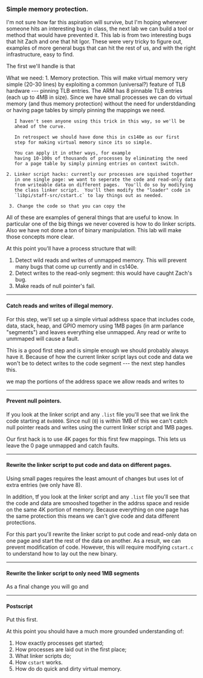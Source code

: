 ### Simple memory protection.

I'm not sure how far this aspiration will survive, but I'm hoping
whenever someone hits an interesting bug in class, the next lab we can
build a tool or method that would have prevented it.  This lab is from
two interesting bugs that hit Zach and one that hit Igor.  These were
very tricky to figure out, examples of more general bugs that can hit
the rest of us, and with the right infrastructure, easy to find.

The first we'll handle is that 

What we need:
    1. Memory protection.  This will make virtual memory very simple 
       (20-30 lines) by exploiting a common (universal?) feature of 
       TLB hardware --- pinning TLB entries.  The ARM has 8 pinnable
       TLB entries (each up to 4MB in size).  Since we have small processes
       we can do virtual memory (and thus memory protection) without the
       need for understdanding or having page tables by simply pinning
       the mappings we need.

       I haven't seen anyone using this trick in this way, so we'll be
       ahead of the curve.  

       In retrospect we should have done this in cs140e as our first
       step for making virtual memory since its so simple.

       You can apply it in other ways, for example
       having 10-100s of thousands of processes by eliminating the need
       for a page table by simply pinning entries on context switch.

    2. Linker script hacks: currently our processes are squished together
       in one single page: we want to seperate the code and read-only data
       from writeable data on different pages.  You'll do so by modifying
       the class linker script.  You'll then modify the "loader" code in
       `libpi/staff-src/cstart.c` to lay things out as needed.

     3. Change the code so that you can copy the 

All of these are examples of general things that are useful to know.
In particular one of the big things we never covered is how to do
linker scripts.  Also we have not done a ton of binary manipulation.
This lab will make those concepts more clear.

At this point you'll have a process structure that will:
   1. Detect wild reads and writes of unmapped memory.   This will
      prevent many bugs that come up currently and in cs140e.
   2. Detect writes to the read-only segment: this would have caught
      Zach's bug.
   3. Make reads of null pointer's fail.



---------------------------------------------------------------------
#### Catch reads and writes of illegal memory.

For this step, we'll set up a simple virtual address space that includes
code, data, stack, heap, and GPIO memory using 1MB pages (in arm parlance
"segments") and leaves everything else unmapped.  Any read or write to
unmmaped will cause a fault.


This is a good first step and is simple enough we should probably always
have it.  Because of how the current linker script lays out code and
data we won't be to detect writes to the code segment --- the next step
handles this.

we map the portions of the address space we allow reads
and writes to

---------------------------------------------------------------------
#### Prevent null pointers.

If you look at the linker script and any `.list` file you'll see that
we link the code starting at `0x8000`.   Since null (`0`) is within
1MB of this we can't catch null pointer reads and writes using the
current linker script and 1MB pages.

Our first hack is to use 4K pages for this first few mappings.
This lets us leave the 0 page unmapped and catch faults.

---------------------------------------------------------------------
#### Rewrite the linker script to put code and data on different pages.

Using small pages requires the least amount of changes but  uses 
lot of extra entries (we only have 8).

In addition, tf you look at the linker script and any `.list` file
you'll see that the code and data are smooshed together in the addrss
space and reside on the same 4K portion of memory.  Because everything
on one page has the same protection this means we can't give code and
data different protections.

For this part you'll rewrite the linker script to put code and read-only
data on one page and start the rest of the data on another.  As a result,
we can prevent modification of code.  However, this will require modifying
`cstart.c` to understand how to lay out the new binary.

---------------------------------------------------------------------
#### Rewrite the linker script to only need 1MB segments

As a final change you will go and

---------------------------------------------------------------------
#### Postscript

Put this first.

At this point you should have a much more grounded understanding of:
  1. How exactly processes get started;
  2. How processes are laid out in the first place;
  3. What linker scripts do;
  4. How `cstart` works.
  5. How do do quick and dirty virtual memory.
